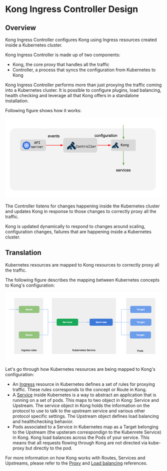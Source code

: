 # Kong Ingress Controller Design

## Overview

Kong Ingress Controller configures Kong
using Ingress resources created inside a Kubernetes cluster.

Kong Ingress Controller is made up of two components:

- Kong, the core proxy that handles all the traffic
- Controller, a process that syncs the configuration from Kubernetes to Kong

Kong Ingress Controller performs more than just proxying the traffic coming
into a Kubernetes cluster. It is possible to configure plugins,
load balancing, health checking and leverage all that Kong offers in a
standalone installation.

Following figure shows how it works:

![high-level-design](../images/high-level-design.png "High Level Design")

The Controller listens for changes happening inside the Kubernetes
cluster and updates Kong in response to those changes to correctly
proxy all the traffic.

Kong is updated dynamically to respond to changes around scaling,
configuration changes, failures that are happening inside a Kubernetes
cluster.

## Translation

Kubernetes resources are mapped to Kong resources to correctly
proxy all the traffic.

The following figure describes the mapping between Kubernetes concepts
to Kong's configuration:

![translating k8s to kong](../images/k8s-to-kong.png "Translating k8s resources to Kong")

Let's go through how Kubernetes resources are being mapped to Kong's
configuration:

- An [Ingress](https://kubernetes.io/docs/concepts/services-networking/ingress/)
  resource in Kubernetes defines a set of rules for proxying
  traffic. These rules corresponds to the concept or Route in Kong.
- A [Service](https://kubernetes.io/docs/concepts/services-networking/service/)
  inside Kubernetes is a way to abstract an application that is
  running on a set of pods.
  This maps to two object in Kong: Service and Upstream.
  The service object in Kong holds the information on the protocol
  to use to talk to the upstream service and various other protocol
  specific settings. The Upstream object defines load balancing
  and healthchecking behavior.
- Pods associated to a Service in Kubernetes map as a Target belonging
  to the Upstream (the upsteram correspondign to the Kubenrete
  Service) in Kong. Kong load balances across the Pods of your service.
  This means that all requests flowing through Kong are not directed via
  kube-proxy but directly to the pod.

For more information on how Kong works with Routes, Services and Upstreams,
please refer to the [Proxy](https://docs.konghq.com/latest/proxy/)
and [Load balancing](https://docs.konghq.com/latest/loadbalancing/) references.
